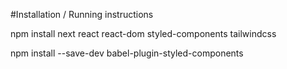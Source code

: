 #Installation / Running instructions

npm install next react react-dom styled-components tailwindcss

npm install --save-dev babel-plugin-styled-components

